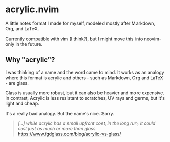 # acrylic.nvim

A little notes format I made for myself, modeled mostly after Markdown,
Org, and LaTeX.

Currently compatible with vim (I think?), but I might move this into
neovim-only in the future.

## Why "acrylic"?

I was thinking of a name and the word came to mind. It works as an
analogy where this format is acrylic and others - such as Markdown, Org
and LaTeX - are glass.

Glass is usually more robust, but it can also be heavier and more
expensive. In contrast, Acrylic is less resistant to scratches, UV rays
and germs, but it's light and cheap.

It's a really bad analogy. But the name's nice. Sorry.

> _[...] while acrylic has a small upfront cost, in the long run, it
> could cost just as much or more than glass._<br>
> https://www.fgdglass.com/blog/acrylic-vs-glass/
